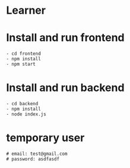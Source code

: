 # Learner

# Install and run frontend
    - cd frontend
    - npm install
    - npm start

# Install and run backend
    - cd backend
    - npm install
    - node index.js
# temporary user
    # email: test@gmail.com
    # password: asdfasdf